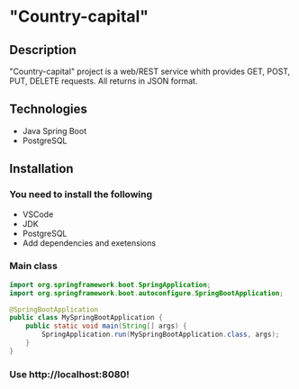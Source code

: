 # "Country-capital"
## Description
"Country-capital" project is a web/REST service whith provides GET, POST, PUT, DELETE requests. All returns in JSON format.
## Technologies
- Java Spring Boot
- PostgreSQL
## Installation
### You need to install the following
- VSCode
- JDK
- PostgreSQL
- Add dependencies and exetensions
### Main class
```Java
import org.springframework.boot.SpringApplication;
import org.springframework.boot.autoconfigure.SpringBootApplication;

@SpringBootApplication
public class MySpringBootApplication {
    public static void main(String[] args) {
        SpringApplication.run(MySpringBootApplication.class, args);
    }
}
```
### Use http://localhost:8080!